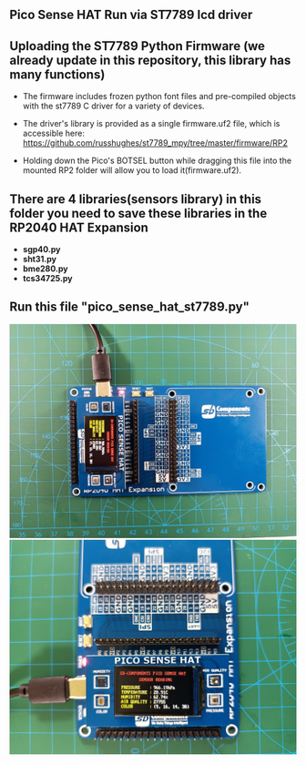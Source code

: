 ## Pico Sense HAT Run via ST7789 lcd driver

## Uploading the ST7789 Python Firmware (we already update in this repository, this library has many functions)
 * The firmware includes frozen python font files and pre-compiled objects with the st7789 C driver for a variety of devices.
 * The driver's library is provided as a single firmware.uf2 file, which is accessible here:
    https://github.com/russhughes/st7789_mpy/tree/master/firmware/RP2
    
 * Holding down the Pico's BOTSEL button while dragging this file into the mounted RP2 folder will allow you to load it(firmware.uf2).

## <b>There are 4 libraries(sensors library) in this folder you need to save these libraries in the RP2040 HAT Expansion
  * <b> sgp40.py 
  * <b> sht31.py
  * <b> bme280.py
  * <b> tcs34725.py

## Run this file "pico_sense_hat_st7789.py"

<img src = "https://github.com/sbcshop/RP2040-HAT-Expansion/blob/main/images/img14.jpg"/>
<img src = "https://github.com/sbcshop/RP2040-HAT-Expansion/blob/main/images/img15.jpg"/>

